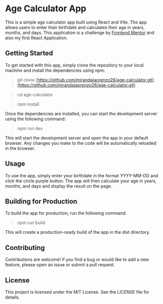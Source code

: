 # Age Calculator App
This is a simple age calculator app built using React and Vite. The app allows users to enter their birthdate and calculates their age in years, months, and days. This application is a challenge by [Frontend Mentor](https://www.frontendmentor.io/) and also my first React Application.

## Getting Started
To get started with this app, simply clone the repository to your local machine and install the dependencies using npm:

> git clone [https://github.com/mirandajaorenzo26/age-calculator.git](https://github.com/mirandajaorenzo26/age-calculator.git)

> cd age-calculator

> npm install

Once the dependencies are installed, you can start the development server using the following command:


> npm run dev

This will start the development server and open the app in your default browser. Any changes you make to the code will be automatically reloaded in the browser.

## Usage
To use the app, simply enter your birthdate in the format YYYY-MM-DD and click the circle purple button. The app will then calculate your age in years, months, and days and display the result on the page.

## Building for Production
To build the app for production, run the following command:

>npm run build

This will create a production-ready build of the app in the dist directory.

## Contributing
Contributions are welcome! If you find a bug or would like to add a new feature, please open an issue or submit a pull request.

## License
This project is licensed under the MIT License. See the LICENSE file for details.
